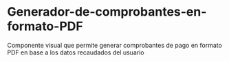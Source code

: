 # Generador-de-comprobantes-en-formato-PDF
Componente visual que permite generar comprobantes de pago en formato PDF en base a los datos recaudados del usuario
